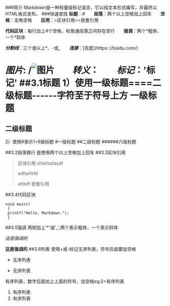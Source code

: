 ###简介
Markdown是一种轻量级标记语言，它以纯文本形式编写，并最终以HTML格式发布。
###快速查找
**标题**：\#　　**段落**：两个以上空格加上回车　　**空格**：全角空格　　**应用**：\>区块引用\>>嵌套引用               

**代码区块**：每行加上4个空格，和普通段落之间存在空行　　**强调**：两个\*粗体，一个\*斜体　　       

***分割线***：三个或以上*、-或_　　***连接***：\[百度](https:://baidu.com/)　        

***图片***: /![图片](https://www.baidu.com/img/bd_logo1.png)　　***转义***：　　***标记***：'标记'
##3.1标题
1）使用一级标题====二级标题------字符至于符号上方
一级标题
=========
二级标题
---------
2）使用#表示1~6级标题
#一级标题
##二级标题
######六级标题

##3.2段落换行
是使用两个以上空格加上回车
##3.3区块引用
> 区块引用
>sfdsfsafasdf
>
>adfasfsfd
>
>afdsff
> 嵌套引用

##3.4代码区块

    void main()
     {
     printf("Hello, Markdown.");
     }
##3.5强调
两侧加上'*'或'_',两个表示粗体，一个表示斜体
    
*这是强调的*

__这是强调的__
##3.6列表
使用+或-标记无序列表，符号后面要加空格
+ 无序列表
- 无序列表     

有序列表，数字后面加上上面的符号，加空格eg:2\+有序列表     
     
1. 有序列表
2. 有序列表       



  




     
                       

